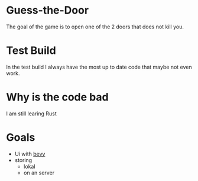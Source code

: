 # Guess-the-Door
The goal of the game is to open one of the 2 doors that does not kill you.
# Test Build 
In the test build I always have the most up to date code that maybe not even work. 
# Why is the code bad 
I am still learing Rust
# Goals
- Ui with [bevy](https://bevyengine.org/)
- storing 
  - lokal
  - on an server